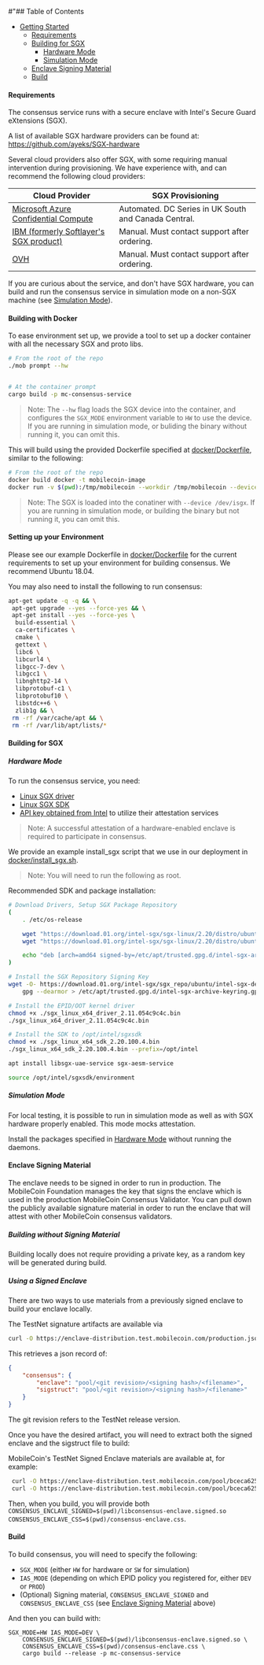 #"## Table of Contents

  - [Getting Started](#getting-started)
    - [Requirements](#requirements)
    - [Building for SGX](#building-for-sgx)
      - [Hardware Mode](#hardware-mode)
      - [Simulation Mode](#simulation-mode)
    - [Enclave Signing Material](#enclave-signing-material)
    - [Build](#build)

#### Requirements

The consensus service runs with a secure enclave with Intel's Secure Guard eXtensions (SGX).

A list of available SGX hardware providers can be found at: https://github.com/ayeks/SGX-hardware

Several cloud providers also offer SGX, with some requiring manual intervention during provisioning. We have experience with, and can recommend the following cloud providers:

| Cloud Provider | SGX Provisioning |
| -------- | -------- |
| [Microsoft Azure Confidential Compute](http://aka.ms/azurecc) | Automated. DC Series in UK South and Canada Central. |
| [IBM (formerly Softlayer's SGX product)](https://www.ibm.com/cloud/blog/data-use-protection-ibm-cloud-using-intel-sgx) | Manual. Must contact support after ordering. |
| [OVH](https://www.ovh.com/world/dedicated-servers/software-guard-extensions/) | Manual. Must contact support after ordering. |

If you are curious about the service, and don't have SGX hardware, you can build and run the consensus service in simulation mode on a non-SGX machine (see [Simulation Mode](#simulation-mode)).

#### Building with Docker

To ease environment set up, we provide a tool to set up a docker container with all the necessary SGX and proto libs.

```bash
# From the root of the repo
./mob prompt --hw


# At the container prompt
cargo build -p mc-consensus-service
```

>Note: The `--hw` flag loads the SGX device into the container, and configures the `SGX_MODE` environment variable to `HW` to use the device. If you are running in simulation mode, or buliding the binary without running it, you can omit this.

This will build using the provided Dockerfile specified at [docker/Dockerfile](../../docker/Dockerfile), similar to the following:

```bash
# From the root of the repo
docker build docker -t mobilecoin-image
docker run -v $(pwd):/tmp/mobilecoin --workdir /tmp/mobilecoin --device /dev/isgx -it mobilecoin-image /bin/bash
```

>Note: The SGX is loaded into the conatiner with `--device /dev/isgx`. If you are running in simulation mode, or building the binary but not running it, you can omit this.

#### Setting up your Environment

Please see our example Dockerfile in [docker/Dockerfile](../../docker/Dockerfile) for the current requirements to set up your environment for building consensus. We recommend Ubuntu 18.04.

You may also need to install the following to run consensus:

```bash
apt-get update -q -q && \
 apt-get upgrade --yes --force-yes && \
 apt-get install --yes --force-yes \
  build-essential \
  ca-certificates \
  cmake \
  gettext \
  libc6 \
  libcurl4 \
  libgcc-7-dev \
  libgcc1 \
  libnghttp2-14 \
  libprotobuf-c1 \
  libprotobuf10 \
  libstdc++6 \
  zlib1g && \
 rm -rf /var/cache/apt && \
 rm -rf /var/lib/apt/lists/*
```

#### Building for SGX

##### Hardware Mode

To run the consensus service, you need:
- [Linux SGX driver](https://github.com/intel/linux-sgx-driver)
- [Linux SGX SDK](https://github.com/intel/linux-sgx)
-  [API key obtained from Intel](https://api.portal.trustedservices.intel.com/EPID-attestation) to utilize their attestation services
>Note: A successful attestation of a hardware-enabled enclave is required to participate in consensus.

We provide an example install_sgx script that we use in our deployment in [docker/install_sgx.sh](../../docker/install_sgx.sh).

>Note: You will need to run the following as root.

Recommended SDK and package installation:

```bash
# Download Drivers, Setup SGX Package Repository
(
	. /etc/os-release

	wget "https://download.01.org/intel-sgx/sgx-linux/2.20/distro/ubuntu${VERSION_ID}-server/sgx_linux_x64_sdk_2.20.100.4.bin"
	wget "https://download.01.org/intel-sgx/sgx-linux/2.20/distro/ubuntu${VERSION_ID}-server/sgx_linux_x64_driver_2.11.54c9c4c.bin"

	echo "deb [arch=amd64 signed-by=/etc/apt/trusted.gpg.d/intel-sgx-archive-keyring.gpg] https://download.01.org/intel-sgx/sgx_repo/ubuntu/ ${UBUNTU_CODENAME} main" > /etc/apt/sources.list.d/intel-sgx.list
)

# Install the SGX Repository Signing Key
wget -O- https://download.01.org/intel-sgx/sgx_repo/ubuntu/intel-sgx-deb.key | \
	gpg --dearmor > /etc/apt/trusted.gpg.d/intel-sgx-archive-keyring.gpg

# Install the EPID/OOT kernel driver
chmod +x ./sgx_linux_x64_driver_2.11.054c9c4c.bin
./sgx_linux_x64_driver_2.11.054c9c4c.bin

# Install the SDK to /opt/intel/sgxsdk
chmod +x ./sgx_linux_x64_sdk_2.20.100.4.bin
./sgx_linux_x64_sdk_2.20.100.4.bin --prefix=/opt/intel

apt install libsgx-uae-service sgx-aesm-service

source /opt/intel/sgxsdk/environment
```

##### Simulation Mode

For local testing, it is possible to run in simulation mode as well as with SGX hardware properly enabled. This mode mocks attestation.

Install the packages specified in [Hardware Mode](#hardware-mode) without running the daemons.

#### Enclave Signing Material

The enclave needs to be signed in order to run in production. The MobileCoin Foundation manages the key that signs the enclave which is used in the production MobileCoin Consensus Validator. You can pull down the publicly available signature material in order to run the enclave that will attest with other MobileCoin consensus validators.

##### Building without Signing Material

Building locally does not require providing a private key, as a random key will be generated during build.

##### Using a Signed Enclave

There are two ways to use materials from a previously signed enclave to build your enclave locally.

The TestNet signature artifacts are available via

```bash
curl -O https://enclave-distribution.test.mobilecoin.com/production.json
```

This retrieves a json record of:

```json
{
    "consensus": {
        "enclave": "pool/<git revision>/<signing hash>/<filename>",
        "sigstruct": "pool/<git revision>/<signing hash>/<filename>"
    }
}
```

The git revision refers to the TestNet release version.

Once you have the desired artifact, you will need to extract both the signed enclave and the sigstruct file to build:

MobileCoin's TestNet Signed Enclave materials are available at, for example:

```bash
 curl -O https://enclave-distribution.test.mobilecoin.com/pool/bceca6256b2ad9a6ccc1b88c109687365677f0c9/bf7fa957a6a94acb588851bc8767eca5776c79f4fc2aa6bcb99312c3c386c/libconsensus-enclave.signed.so
 curl -O https://enclave-distribution.test.mobilecoin.com/pool/bceca6256b2ad9a6ccc1b88c109687365677f0c9/bf7fa957a6a94acb588851bc8767eca5776c79f4fc2aa6bcb99312c3c386c/consensus-enclave.css
```

Then, when you build, you will provide both `CONSENSUS_ENCLAVE_SIGNED=$(pwd)/libconsensus-enclave.signed.so CONSENSUS_ENCLAVE_CSS=$(pwd)/consensus-enclave.css`.

#### Build

To build consensus, you will need to specify the following:

* `SGX_MODE` (either `HW` for hardware or `SW` for simulation)
* `IAS_MODE` (depending on which EPID policy you registered for, either `DEV` or `PROD`)
* (Optional) Signing material, `CONSENSUS_ENCLAVE_SIGNED` and `CONSENSUS_ENCLAVE_CSS` (see [Enclave Signing Material](#enclave-signing-material) above)

And then you can build with:

```
SGX_MODE=HW IAS_MODE=DEV \
    CONSENSUS_ENCLAVE_SIGNED=$(pwd)/libconsensus-enclave.signed.so \
    CONSENSUS_ENCLAVE_CSS=$(pwd)/consensus-enclave.css \
    cargo build --release -p mc-consensus-service
```
